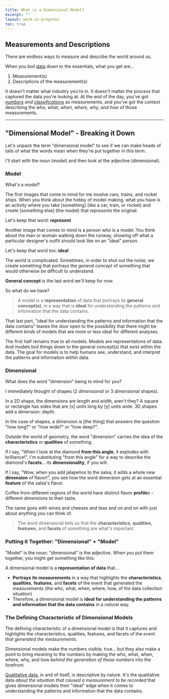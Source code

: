 ```yaml
---
title: What is a Dimensional Model?
excerpt: ""
layout: work-in-progress
toc: true
---
```

## Measurements and Descriptions
There are endless ways to measure and describe the world around us.

When you boil [data](https://www.dataday.life/what-is-data-like-im-five/) down to the essentials, what you get are...

1. Measurement(s)
2. Descriptions of the measurement(s)

It doesn't matter what industry you're in. It doesn't matter the process that captured the data you're looking at. At the end of the day, you've got *[numbers](https://www.dataday.life/what-is-data-like-im-five/#quantitative-numerical) and [classifications](https://www.dataday.life/what-is-data-like-im-five/#qualitative-categorical)* as measurements, and you've got the *context* describing the *who, what, when, where, why, and how* of those measurements.

<hr>

## "Dimensional Model" - Breaking it Down
Let's unpack the term "dimensional model" to see if we can make heads of tails of what the words mean when they're put together in this term.

I'll start with the noun (model) and then look at the adjective (dimensional).

### Model
What's a *model*?

The first images that come to mind for me involve cars, trains, and rocket ships.  When you think about the hobby of model-making, what you have is an activity where you take [something] (like a car, train, or rocket) and create [something else] (the model) that *represents* the original.

Let's keep that word:  **represent**

Another image that comes to mind is a *person* who is a model. You think about the man or woman walking down the runway, showing off what a particular designer's outfit should look like on an "ideal" person.

Let's keep that word too:  **ideal**

The world is complicated. Sometimes, in order to shut out the noise, we create something that portrays the *general concept* of something that would otherwise be difficult to understand.

**General concept** is the last word we'll keep for now.

So what do we have?

> A model is a **representation** of data that portrays its **general concept(s)**, in a way that is **ideal** for understanding the patterns and information that the data contains.

<a name="kind-of-model"></a>
That last part, "ideal for understanding the patterns and information that the data contains" leaves the door open to the possibility that there might be different *kinds* of models that are more or less ideal for different analyses.

The first half remains true to all models.  Models are representations of data.  And models boil things down to the general concept(s) that exist within the data. The goal for models is to help humans see, understand, and interpret the patterns and information within data. 

### Dimensional
What does the word "dimension" being to mind for you?

I immediately thought of shapes (2 *dimensional* or 3 *dimensional* shapes).

In a 2D shape, the dimensions are length and width, aren't they?  A square or rectangle has sides that are [x] units long by [y] units wide.  3D shapes add a dimension:  depth.

In the case of shapes, a dimension is [the thing] that answers the question "how long?" or "how wide?" or "how deep?".

Outside the world of geometry, the word "dimension" carries the idea of the **characteristics** or **qualities** of something.

If I say, "When I look at the diamond **from this angle**, it explodes with brilliance!", I'm substituting "from this angle" for a way to describe the diamond's **facets**... its **dimensionality**, if you will.

If I say, "Wow, when you add jalapeños to the salsa, it adds a whole new **dimension** of flavor!", you see how the word dimension gets at an essential **feature** of the salsa's flavor.

Coffee from different regions of the world have distinct flavor **profile**s - different *dimensions* to their taste.

The same goes with wines and cheeses and teas and on and on with just about anything you can think of.

> The word dimensional tells us that the **characteristics**, **qualities**, **features**, and **facets** of something are what's important.

### Putting it Together:  "Dimensional" + "Model"
"Model" is the noun; "dimensional" is the adjective.  When you put them together, you might get something like this:

A dimensional model is a **representation of data** that...
* **Portrays its measurements** in a way that highlights the **characteristics**, **qualities**, **features**, and **facets** of the event that generated the measurements (the who, what, when, where, how, of the data collection situation)
* Therefore, a dimensional model is **ideal for understanding the patterns and information that the data contains** in a natural way.

### The Defining Characteristic of Dimensional Models
The defining characteristic of a dimensional model is that it captures and highlights the characteristics, qualities, features, and facets of the *event that generated the measurements*.

Dimensional models make the numbers visible, true... but they also make a point to bring *meaning* to the numbers by making the who, what, when, where, why, and how *behind the generation of those numbers* into the forefront.

[Qualitative data](https://www.dataday.life/what-is-data-like-im-five/#qualitative-categorical), in and of itself, is descriptive by nature. It's the qualitative data *about the situation that caused a measurement to be recorded* that gives dimensional models their "ideal" edge when it comes to understanding the patterns and information that the data contains.
